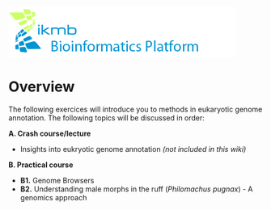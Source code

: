![](images/ikmb_bfx_logo.png)
 
# Overview

The following exercices will introduce you to methods in eukaryotic genome annotation. The following topics will be discussed in order:

**A. Crash course/lecture**  
 * Insights into eukryotic genome annotation *(not included in this wiki)*  
  
  
**B. Practical course**  
 * **B1.** Genome Browsers  
 * **B2.** Understanding male morphs in the ruff (*Philomachus pugnax*) - A genomics approach  


